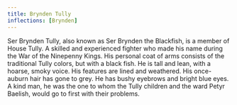 ```yaml
---
title: Brynden Tully
inflections: [Brynden]
---
```


Ser Brynden Tully, also known as Ser Brynden the Blackfish, is a member of House Tully. A skilled and experienced fighter who made his name during the War of the Ninepenny Kings. His personal coat of arms consists of the traditional Tully colors, but with a black fish. He is tall and lean, with a hoarse, smoky voice. His features are lined and weathered. His once-auburn hair has gone to grey. He has bushy eyebrows and bright blue eyes. A kind man, he was the one to whom the Tully children and the ward Petyr Baelish, would go to first with their problems.


